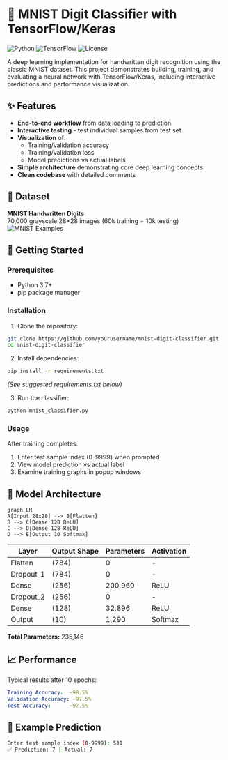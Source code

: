 # 🧠 MNIST Digit Classifier with TensorFlow/Keras

![Python](https://img.shields.io/badge/Python-3.7%2B-blue)
![TensorFlow](https://img.shields.io/badge/TensorFlow-2.x-orange)
![License](https://img.shields.io/badge/License-MIT-green)

A deep learning implementation for handwritten digit recognition using the classic MNIST dataset. This project demonstrates building, training, and evaluating a neural network with TensorFlow/Keras, including interactive predictions and performance visualization.


## ✨ Features

- **End-to-end workflow** from data loading to prediction
- **Interactive testing** - test individual samples from test set
- **Visualization** of:
  - Training/validation accuracy
  - Training/validation loss
  - Model predictions vs actual labels
- **Simple architecture** demonstrating core deep learning concepts
- **Clean codebase** with detailed comments

## 📂 Dataset

**MNIST Handwritten Digits**  
70,000 grayscale 28×28 images (60k training + 10k testing)  
![MNIST Examples](https://upload.wikimedia.org/wikipedia/commons/2/27/MnistExamples.png)

## 🚀 Getting Started

### Prerequisites
- Python 3.7+
- pip package manager

### Installation
1. Clone the repository:
```bash
git clone https://github.com/yourusername/mnist-digit-classifier.git
cd mnist-digit-classifier
```

2. Install dependencies:
```bash
pip install -r requirements.txt
```
*(See suggested requirements.txt below)*

3. Run the classifier:
```bash
python mnist_classifier.py
```

### Usage
After training completes:
1. Enter test sample index (0-9999) when prompted
2. View model prediction vs actual label
3. Examine training graphs in popup windows

## 🧠 Model Architecture
```mermaid
graph LR
A[Input 28x28] --> B[Flatten]
B --> C[Dense 128 ReLU]
C --> D[Dense 128 ReLU]
D --> E[Output 10 Softmax]
```

| Layer          | Output Shape | Parameters | Activation |
|----------------|-------------|-----------|-----------|
| Flatten        | (784)       | 0         | -         |
| Dropout_1      | (784)       | 0         | -         |
| Dense          | (256)       | 200,960   | ReLU      |
| Dropout_2      | (256)       | 0         | -         |
| Dense          | (128)       | 32,896     | ReLU      |
| Output         | (10)        | 1,290     | Softmax   |

**Total Parameters:** 235,146 

## 📈 Performance
Typical results after 10 epochs:
```yaml
Training Accuracy:  ~98.5%
Validation Accuracy: ~97.5%
Test Accuracy:      ~97.5%
```

## 🧪 Example Prediction
```bash
Enter test sample index (0-9999): 531
✅ Prediction: 7 | Actual: 7
```
